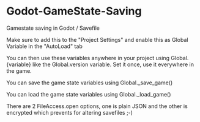 # Godot-GameState-Saving
Gamestate saving in Godot / Savefile

Make sure to add this to the "Project Settings" and enable this as Global Variable in the "AutoLoad" tab

You can then use these variables anywhere in your project using Global.{variable} like the Global.version variable.
Set it once, use it everywhere in the game.

You can save the game state variables using Global._save_game()

You can load the game state variables using Global._load_game()


There are 2 FileAccess.open options, one is plain JSON and the other is encrypted which prevents for altering savefiles ;-)
